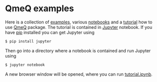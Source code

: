 QmeQ examples
=============

Here is a collection of [examples][examples], various [notebooks][appendix] and
a [tutorial][tutorial] how to use [QmeQ][QmeQ] package. The tutorial is
contained in [Jupyter][Jupyter] notebook. If you have [pip][pip] installed you
can get Jupyter using

```bash
$ pip install jupyter
```

Then go into a directory where a notebook is contained and run Jupyter using

```bash
$ jupyter notebook
```

A new browser window will be opened, where you can run
[tutorial.ipynb][tutorial].

[QmeQ]: http://github.com/gedaskir/qmeq
[Jupyter]: http://jupyter.org
[pip]: http://pip.pypa.io
[appendix]: https://github.com/gedaskir/qmeq-examples/tree/master/appendix
[examples]: https://github.com/gedaskir/qmeq-examples/tree/master/examples
[tutorial]: https://github.com/gedaskir/qmeq-examples/tree/master/tutorial/tutorial.ipynb
